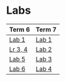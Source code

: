 # Labs
|Term 6                         |Term 7                         |
|-------------------------------|-----------------------------|
|[Lab 1](https://replit.com/@BiizaStud/ClassicIntelligentEvaluations)|[Lab 1](https://replit.com/@BiizaStud/prog7-t1-lr1?v=1)|
|[Lr 3, 4](https://colab.research.google.com/drive/1G-Xjb0A2duTl_mxPgCI3r1zk7uTIt4Iq?usp=sharing#scrollTo=gGl82U9KIBuR)|[Lab 2](https://replit.com/@BiizaStud/sem7-task3?v=1)|
|[Lab 5](https://colab.research.google.com/drive/1lcCzmHjjmewgcU1jyo5qJQEspSL9qLmL#scrollTo=iYqVksZSJHbf)|[Lab 3](https://replit.com/@BiizaStud/sem7-task4?v=1)|
[Lab 6](https://colab.research.google.com/drive/1DbwQ9Ym1mkU3RGSUZME8Ptni3UJ3U8Qw#scrollTo=jKVL4UmX6sAe)|[Lab 4](https://colab.research.google.com/drive/13hr__rSeZM0nOGEaSGDqqzUapdlzBrBk#scrollTo=HmNIRKX7Wpw8)|

